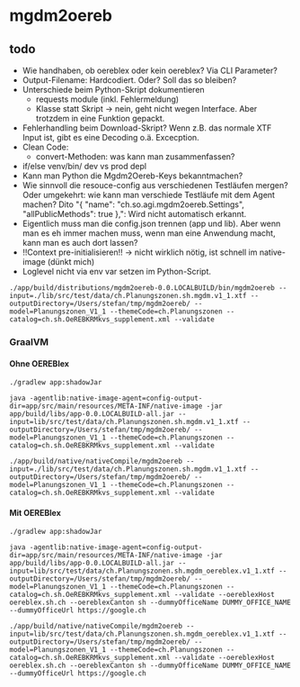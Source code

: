 # mgdm2oereb

## todo
- Wie handhaben, ob oereblex oder kein oereblex? Via CLI Parameter?
- Output-Filename: Hardcodiert. Oder? Soll das so bleiben?
- Unterschiede beim Python-Skript dokumentieren
   * requests module (inkl. Fehlermeldung)
   * Klasse statt Skript -> nein, geht nicht wegen Interface. Aber trotzdem in eine Funktion gepackt.
- Fehlerhandling beim Download-Skript? Wenn z.B. das normale XTF Input ist, gibt es eine Decoding o.ä. Excecption.
- Clean Code:
  * convert-Methoden: was kann man zusammenfassen?
- if/else venv/bin/ dev vs prod depl
- Kann man Python die Mgdm2Oereb-Keys bekanntmachen?
- Wie sinnvoll die resouce-config aus verschiedenen Testläufen mergen? Oder umgekehrt: wie kann man verschiede Testläufe mit dem Agent machen? Dito "{ "name": "ch.so.agi.mgdm2oereb.Settings", "allPublicMethods": true },": Wird nicht automatisch erkannt.
- Eigentlich muss man die config.json trennen (app und lib). Aber wenn man es eh immer machen muss, wenn man eine Anwendung macht, kann man es auch dort lassen? 
- !!Context pre-initialisieren!! -> nicht wirklich nötig, ist schnell im native-image (dünkt mich)
- Loglevel nicht via env var setzen im Python-Script.


```
./app/build/distributions/mgdm2oereb-0.0.LOCALBUILD/bin/mgdm2oereb --input=./lib/src/test/data/ch.Planungszonen.sh.mgdm.v1_1.xtf --outputDirectory=/Users/stefan/tmp/mgdm2oereb/ --model=Planungszonen_V1_1 --themeCode=ch.Planungszonen --catalog=ch.sh.OeREBKRMkvs_supplement.xml --validate
```


### GraalVM


#### Ohne OEREBlex
```
./gradlew app:shadowJar

java -agentlib:native-image-agent=config-output-dir=app/src/main/resources/META-INF/native-image -jar app/build/libs/app-0.0.LOCALBUILD-all.jar --input=lib/src/test/data/ch.Planungszonen.sh.mgdm.v1_1.xtf --outputDirectory=/Users/stefan/tmp/mgdm2oereb/ --model=Planungszonen_V1_1 --themeCode=ch.Planungszonen --catalog=ch.sh.OeREBKRMkvs_supplement.xml --validate
```

```
./app/build/native/nativeCompile/mgdm2oereb --input=./lib/src/test/data/ch.Planungszonen.sh.mgdm.v1_1.xtf --outputDirectory=/Users/stefan/tmp/mgdm2oereb/ --model=Planungszonen_V1_1 --themeCode=ch.Planungszonen --catalog=ch.sh.OeREBKRMkvs_supplement.xml --validate
```

#### Mit OEREBlex
```
./gradlew app:shadowJar

java -agentlib:native-image-agent=config-output-dir=app/src/main/resources/META-INF/native-image -jar app/build/libs/app-0.0.LOCALBUILD-all.jar --input=lib/src/test/data/ch.Planungszonen.sh.mgdm_oereblex.v1_1.xtf --outputDirectory=/Users/stefan/tmp/mgdm2oereb/ --model=Planungszonen_V1_1 --themeCode=ch.Planungszonen --catalog=ch.sh.OeREBKRMkvs_supplement.xml --validate --oereblexHost oereblex.sh.ch --oereblexCanton sh --dummyOfficeName DUMMY_OFFICE_NAME --dummyOfficeUrl https://google.ch
```

```
./app/build/native/nativeCompile/mgdm2oereb --input=lib/src/test/data/ch.Planungszonen.sh.mgdm_oereblex.v1_1.xtf --outputDirectory=/Users/stefan/tmp/mgdm2oereb/ --model=Planungszonen_V1_1 --themeCode=ch.Planungszonen --catalog=ch.sh.OeREBKRMkvs_supplement.xml --validate --oereblexHost oereblex.sh.ch --oereblexCanton sh --dummyOfficeName DUMMY_OFFICE_NAME --dummyOfficeUrl https://google.ch
```